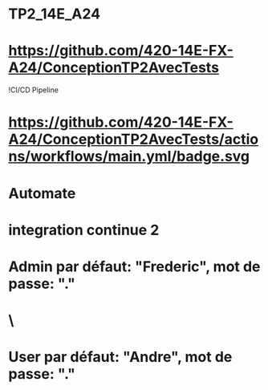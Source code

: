 # TP2_14E_A24
# https://github.com/420-14E-FX-A24/ConceptionTP2AvecTests
!CI/CD Pipeline
# https://github.com/420-14E-FX-A24/ConceptionTP2AvecTests/actions/workflows/main.yml/badge.svg
# Automate
# integration continue 2
#
# Admin par défaut: "Frederic", mot de passe: "."
# \
# User par défaut: "Andre", mot de passe: "."
